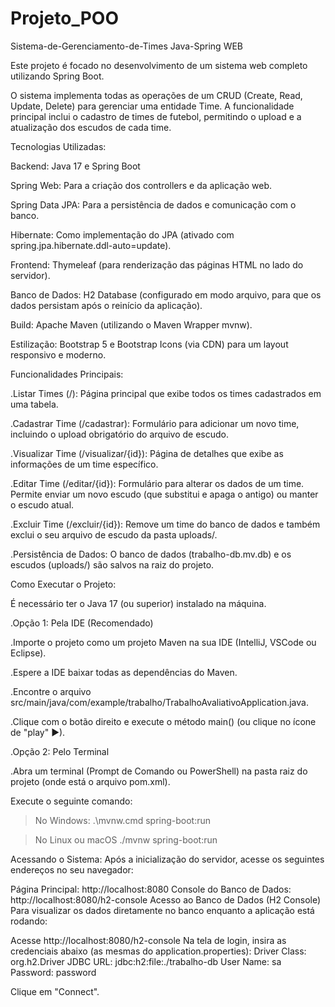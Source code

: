 # Projeto_POO

Sistema-de-Gerenciamento-de-Times
Java-Spring WEB

Este projeto é focado no desenvolvimento de um sistema web completo utilizando Spring Boot.

O sistema implementa todas as operações de um CRUD (Create, Read, Update, Delete) para gerenciar uma entidade Time. A funcionalidade principal inclui o cadastro de times de futebol, permitindo o upload e a atualização dos escudos de cada time.

Tecnologias Utilizadas:

Backend: Java 17 e Spring Boot

Spring Web: Para a criação dos controllers e da aplicação web.

Spring Data JPA: Para a persistência de dados e comunicação com o banco.

Hibernate: Como implementação do JPA (ativado com spring.jpa.hibernate.ddl-auto=update).

Frontend: Thymeleaf (para renderização das páginas HTML no lado do servidor).

Banco de Dados: H2 Database (configurado em modo arquivo, para que os dados persistam após o reinício da aplicação).

Build: Apache Maven (utilizando o Maven Wrapper mvnw).

Estilização: Bootstrap 5 e Bootstrap Icons (via CDN) para um layout responsivo e moderno.

Funcionalidades Principais:

.Listar Times (/): Página principal que exibe todos os times cadastrados em uma tabela.

.Cadastrar Time (/cadastrar): Formulário para adicionar um novo time, incluindo o upload obrigatório do arquivo de escudo.

.Visualizar Time (/visualizar/{id}): Página de detalhes que exibe as informações de um time específico.

.Editar Time (/editar/{id}): Formulário para alterar os dados de um time. Permite enviar um novo escudo (que substitui e apaga o antigo) ou manter o escudo atual.

.Excluir Time (/excluir/{id}): Remove um time do banco de dados e também exclui o seu arquivo de escudo da pasta uploads/.

.Persistência de Dados: O banco de dados (trabalho-db.mv.db) e os escudos (uploads/) são salvos na raiz do projeto.

Como Executar o Projeto:

É necessário ter o Java 17 (ou superior) instalado na máquina.

.Opção 1: Pela IDE (Recomendado)

.Importe o projeto como um projeto Maven na sua IDE (IntelliJ, VSCode ou Eclipse).

.Espere a IDE baixar todas as dependências do Maven.

.Encontre o arquivo src/main/java/com/example/trabalho/TrabalhoAvaliativoApplication.java.

.Clique com o botão direito e execute o método main() (ou clique no ícone de "play" ▶).

.Opção 2: Pelo Terminal

.Abra um terminal (Prompt de Comando ou PowerShell) na pasta raiz do projeto (onde está o arquivo pom.xml).

Execute o seguinte comando:

>No Windows:
.\mvnw.cmd spring-boot:run

>No Linux ou macOS
./mvnw spring-boot:run

Acessando o Sistema:
Após a inicialização do servidor, acesse os seguintes endereços no seu navegador:

Página Principal: http://localhost:8080
Console do Banco de Dados: http://localhost:8080/h2-console
Acesso ao Banco de Dados (H2 Console)
Para visualizar os dados diretamente no banco enquanto a aplicação está rodando:

Acesse http://localhost:8080/h2-console
Na tela de login, insira as credenciais abaixo (as mesmas do application.properties):
Driver Class: org.h2.Driver
JDBC URL: jdbc:h2:file:./trabalho-db
User Name: sa
Password: password

Clique em "Connect".

